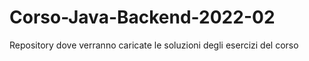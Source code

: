 # Corso-Java-Backend-2022-02
Repository dove verranno caricate le soluzioni degli esercizi del corso
